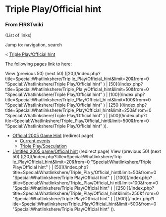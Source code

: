 # Triple Play/Official hint

### From FIRSTwiki

(List of links)

Jump to: navigation, search

&lt; [Triple Play/Official
hint](/index.php?title=Triple_Play/Official_hint&redirect=no "Triple
Play/Official hint" )  

The following pages link to here:

View (previous 50) (next 50) ([20](/index.php?title=Special:Whatlinkshere/Trip
le_Play/Official_hint&limit=20&from=0 "Special:Whatlinkshere/Triple
Play/Official hint" ) | [50](/index.php?title=Special:Whatlinkshere/Triple_Pla
y/Official_hint&limit=50&from=0 "Special:Whatlinkshere/Triple Play/Official
hint" ) | [100](/index.php?title=Special:Whatlinkshere/Triple_Play/Official_hi
nt&limit=100&from=0 "Special:Whatlinkshere/Triple Play/Official hint" ) | [250
](/index.php?title=Special:Whatlinkshere/Triple_Play/Official_hint&limit=250&f
rom=0 "Special:Whatlinkshere/Triple Play/Official hint" ) | [500](/index.php?t
itle=Special:Whatlinkshere/Triple_Play/Official_hint&limit=500&from=0
"Special:Whatlinkshere/Triple Play/Official hint" )).

  * [Official 2005 Game Hint](/index.php?title=Official_2005_Game_Hint&redirect=no "Official 2005 Game Hint" ) (redirect page) 
    * [Current events](/index.php/Current_events "Current events" )
    * [Triple Play/Speculation](/index.php/Triple_Play/Speculation "Triple Play/Speculation" )
  * [Untitled 2005 game/Official hint](/index.php?title=Untitled_2005_game/Official_hint&redirect=no "Untitled 2005 game/Official hint" ) (redirect page) 
View (previous 50) (next 50) ([20](/index.php?title=Special:Whatlinkshere/Trip
le_Play/Official_hint&limit=20&from=0 "Special:Whatlinkshere/Triple
Play/Official hint" ) | [50](/index.php?title=Special:Whatlinkshere/Triple_Pla
y/Official_hint&limit=50&from=0 "Special:Whatlinkshere/Triple Play/Official
hint" ) | [100](/index.php?title=Special:Whatlinkshere/Triple_Play/Official_hi
nt&limit=100&from=0 "Special:Whatlinkshere/Triple Play/Official hint" ) | [250
](/index.php?title=Special:Whatlinkshere/Triple_Play/Official_hint&limit=250&f
rom=0 "Special:Whatlinkshere/Triple Play/Official hint" ) | [500](/index.php?t
itle=Special:Whatlinkshere/Triple_Play/Official_hint&limit=500&from=0
"Special:Whatlinkshere/Triple Play/Official hint" )).

